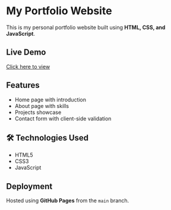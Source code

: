 # My Portfolio Website

This is my personal portfolio website built using **HTML, CSS, and JavaScript**.

##  Live Demo
[Click here to view](https://rutujsb.github.io/)

##  Features
- Home page with introduction
- About page with skills
- Projects showcase
- Contact form with client-side validation

## 🛠 Technologies Used
- HTML5
- CSS3
- JavaScript

##  Deployment
Hosted using **GitHub Pages** from the `main` branch.
